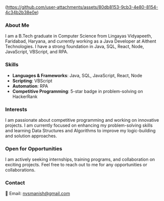 (https://github.com/user-attachments/assets/80db8153-9cb3-4e80-8154-4c34b2b38e0e)


### About Me
I am a B.Tech graduate in Computer Science from Lingayas Vidyapeeth, Faridabad, Haryana, and currently working as a Java Developer at Aithent Technologies. I have a strong foundation in Java, SQL, React, Node, JavaScript, VBScript, and RPA. 

### Skills
- **Languages & Frameworks**: Java, SQL, JavaScript, React, Node
- **Scripting**: VBScript
- **Automation**: RPA
- **Competitive Programming**: 5-star badge in problem-solving on HackerRank

### Interests
I am passionate about competitive programming and working on innovative projects. I am currently focused on enhancing my problem-solving skills and learning Data Structures and Algorithms to improve my logic-building and solution approaches.

### Open for Opportunities
I am actively seeking internships, training programs, and collaboration on exciting projects. Feel free to reach out to me for any opportunities or collaborations.

### Contact
📧 Email: nvsmanish@gmail.com


<!---
Manishkip/Manishkip is a ✨ special ✨ repository because its `README.md` (this file) appears on your GitHub profile.
You can click the Preview link to take a look at your changes.
--->
